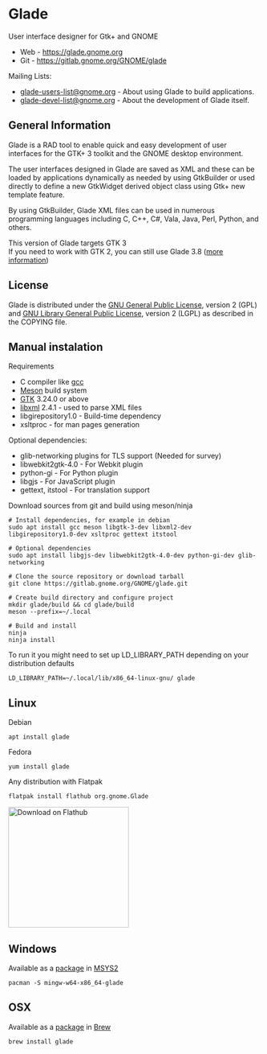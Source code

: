 # Glade

User interface designer for Gtk+ and GNOME

* Web - <https://glade.gnome.org>
* Git - <https://gitlab.gnome.org/GNOME/glade>

Mailing Lists: 

* <glade-users-list@gnome.org> - About using Glade to build applications.
* <glade-devel-list@gnome.org> - About the development of Glade itself.


## General Information

Glade is a RAD tool to enable quick and easy development of user interfaces
for the GTK+ 3 toolkit and the GNOME desktop environment. 

The user interfaces designed in Glade are saved as XML and these can be loaded
by applications dynamically as needed by using GtkBuilder or used directly to
define a new GtkWidget derived object class using Gtk+ new template feature.

By using GtkBuilder, Glade XML files can be used in numerous programming 
languages including C, C++, C#, Vala, Java, Perl, Python, and others. 


This version of Glade targets GTK 3  
If you need to work with GTK 2, you can still use Glade 3.8
([more information](http://blogs.gnome.org/tvb/2011/01/15/the-glade-dl/))

## License

Glade is distributed under the
[GNU General Public License](https://www.gnu.org/licenses/gpl-2.0.en.html),
version 2 (GPL) and
[GNU Library General Public License](https://www.gnu.org/licenses/old-licenses/lgpl-2.0.en.html),
version 2 (LGPL) as described in the COPYING file.

## Manual instalation

Requirements

* C compiler like [gcc](https://gcc.gnu.org/)
* [Meson](http://mesonbuild.org) build system
* [GTK](http://www.gtk.org) 3.24.0 or above
* [libxml](http://xmlsoft.org/) 2.4.1 - used to parse XML files
* libgirepository1.0 - Build-time dependency
* xsltproc - for man pages generation

Optional dependencies:

* glib-networking plugins for TLS support (Needed for survey)
* libwebkit2gtk-4.0 - For Webkit plugin
* python-gi - For Python plugin
* libgjs - For JavaScript plugin
* gettext, itstool - For translation support

Download sources from git and build using meson/ninja

	# Install dependencies, for example in debian
	sudo apt install gcc meson libgtk-3-dev libxml2-dev libgirepository1.0-dev xsltproc gettext itstool
	
	# Optional dependencies
	sudo apt install libgjs-dev libwebkit2gtk-4.0-dev python-gi-dev glib-networking

	# Clone the source repository or download tarball
	git clone https://gitlab.gnome.org/GNOME/glade.git

	# Create build directory and configure project
	mkdir glade/build && cd glade/build
	meson --prefix=~/.local

	# Build and install
	ninja
	ninja install

To run it you might need to set up LD_LIBRARY_PATH depending on your
distribution defaults

	LD_LIBRARY_PATH=~/.local/lib/x86_64-linux-gnu/ glade

## Linux

Debian

	apt install glade

Fedora

	yum install glade

Any distribution with Flatpak

	flatpak install flathub org.gnome.Glade

[<img width='240' alt='Download on Flathub' src='https://flathub.org/assets/badges/flathub-badge-i-en.png'/>](https://flathub.org/apps/details/org.gnome.Glade)

## Windows

Available as a
[package](https://packages.msys2.org/package/mingw-w64-x86_64-glade) in
[MSYS2](https://www.msys2.org/)

	pacman -S mingw-w64-x86_64-glade

## OSX

Available as a [package](https://formulae.brew.sh/formula/glade) in
[Brew](https://brew.sh/)

	brew install glade






